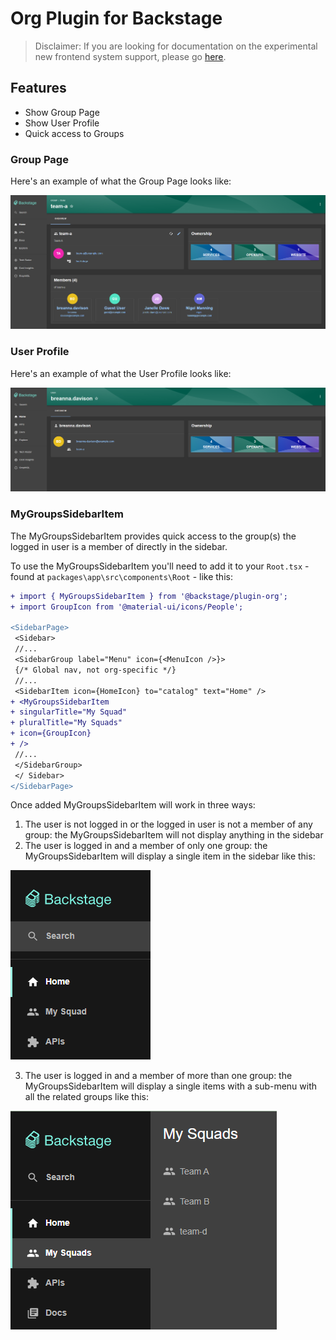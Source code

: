 # Org Plugin for Backstage

> Disclaimer:
> If you are looking for documentation on the experimental new frontend system support, please go [here](./README-alpha.md).

## Features

- Show Group Page
- Show User Profile
- Quick access to Groups

### Group Page

Here's an example of what the Group Page looks like:

![Group Page example](./docs/group-page-example.png)

### User Profile

Here's an example of what the User Profile looks like:

![Group Page example](./docs/user-profile-example.png)

### MyGroupsSidebarItem

The MyGroupsSidebarItem provides quick access to the group(s) the logged in user is a member of directly in the sidebar.

To use the MyGroupsSidebarItem you'll need to add it to your `Root.tsx` - found at `packages\app\src\components\Root` - like this:

```diff
+ import { MyGroupsSidebarItem } from '@backstage/plugin-org';
+ import GroupIcon from '@material-ui/icons/People';

<SidebarPage>
 <Sidebar>
 //...
 <SidebarGroup label="Menu" icon={<MenuIcon />}>
 {/* Global nav, not org-specific */}
 //...
 <SidebarItem icon={HomeIcon} to="catalog" text="Home" />
+ <MyGroupsSidebarItem
+ singularTitle="My Squad"
+ pluralTitle="My Squads"
+ icon={GroupIcon}
+ />
 //...
 </SidebarGroup>
 </ Sidebar>
</SidebarPage>
```

Once added MyGroupsSidebarItem will work in three ways:

1. The user is not logged in or the logged in user is not a member of any group: the MyGroupsSidebarItem will not display anything in the sidebar
2. The user is logged in and a member of only one group: the MyGroupsSidebarItem will display a single item in the sidebar like this:

 ![MyGroupsSidebarItem single example](./docs/mygroupssidebaritem-single.png)

3. The user is logged in and a member of more than one group: the MyGroupsSidebarItem will display a single items with a sub-menu with all the related groups like this:

 ![MyGroupsSidebarItem multiple example](./docs/mygroupssidebaritem-multiple.png)

